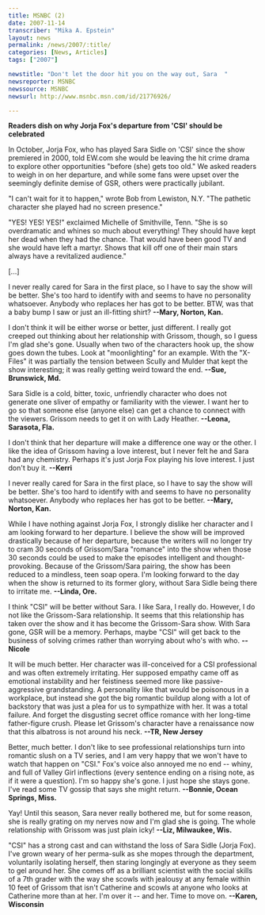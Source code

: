 ```yaml
---
title: MSNBC (2)
date: 2007-11-14
transcriber: "Mika A. Epstein"
layout: news
permalink: /news/2007/:title/
categories: [News, Articles]
tags: ["2007"]

newstitle: "Don't let the door hit you on the way out, Sara  "
newsreporter: MSNBC
newssource: MSNBC
newsurl: http://www.msnbc.msn.com/id/21776926/

---
```

**Readers dish on why Jorja Fox's departure from 'CSI' should be celebrated**

In October, Jorja Fox, who has played Sara Sidle on 'CSI' since the show premiered in 2000, told EW.com she would be leaving the hit crime drama to explore other opportunities "before (she) gets too old." We asked readers to weigh in on her departure, and while some fans were upset over the seemingly definite demise of GSR, others were practically jubilant.

"I can't wait for it to happen," wrote Bob from Lewiston, N.Y. "The pathetic character she played had no screen presence."

"YES! YES! YES!" exclaimed Michelle of Smithville, Tenn. "She is so overdramatic and whines so much about everything! They should have kept her dead when they had the chance. That would have been good TV and she would have left a martyr. Shows that kill off one of their main stars always have a revitalized audience."

[...]

I never really cared for Sara in the first place, so I have to say the show will be better. She's too hard to identify with and seems to have no personality whatsoever. Anybody who replaces her has got to be better. BTW, was that a baby bump I saw or just an ill-fitting shirt? **--Mary, Norton, Kan.**

I don't think it will be either worse or better, just different. I really got creeped out thinking about her relationship with Grissom, though, so I guess I'm glad she's gone. Usually when two of the characters hook up, the show goes down the tubes. Look at "moonlighting" for an example. With the "X-Files" it was partially the tension between Scully and Mulder that kept the show interesting; it was really getting weird toward the end. **--Sue, Brunswick, Md.**

Sara Sidle is a cold, bitter, toxic, unfriendly character who does not generate one sliver of empathy or familiarity with the viewer. I want her to go so that someone else (anyone else) can get a chance to connect with the viewers. Grissom needs to get it on with Lady Heather. **--Leona, Sarasota, Fla.**

I don't think that her departure will make a difference one way or the other. I like the idea of Grissom having a love interest, but I never felt he and Sara had any chemistry. Perhaps it's just Jorja Fox playing his love interest. I just don't buy it. **--Kerri**

I never really cared for Sara in the first place, so I have to say the show will be better. She's too hard to identify with and seems to have no personality whatsoever. Anybody who replaces her has got to be better. **--Mary, Norton, Kan.**

While I have nothing against Jorja Fox, I strongly dislike her character and I am looking forward to her departure. I believe the show will be improved drastically because of her departure, because the writers will no longer try to cram 30 seconds of Grissom/Sara "romance" into the show when those 30 seconds could be used to make the episodes intelligent and thought-provoking. Because of the Grissom/Sara pairing, the show has been reduced to a mindless, teen soap opera. I'm looking forward to the day when the show is returned to its former glory, without Sara Sidle being there to irritate me. **--Linda, Ore.**

I think "CSI" will be better without Sara. I like Sara, I really do. However, I do not like the Grissom-Sara relationship. It seems that this relationship has taken over the show and it has become the Grissom-Sara show. With Sara gone, GSR will be a memory. Perhaps, maybe "CSI" will get back to the business of solving crimes rather than worrying about who's with who. **--Nicole**

It will be much better. Her character was ill-conceived for a CSI professional and was often extremely irritating. Her supposed empathy came off as emotional instability and her feistiness seemed more like passive-aggressive grandstanding. A personality like that would be poisonous in a workplace, but instead she got the big romantic buildup along with a lot of backstory that was just a plea for us to sympathize with her. It was a total failure. And forget the disgusting secret office romance with her long-time father-figure crush. Please let Grissom's character have a renaissance now that this albatross is not around his neck. **--TR, New Jersey**

Better, much better. I don't like to see professional relationships turn into romantic slush on a TV series, and I am very happy that we won't have to watch that happen on "CSI." Fox's voice also annoyed me no end -- whiny, and full of Valley Girl inflections (every sentence ending on a rising note, as if it were a question). I'm so happy she's gone. I just hope she stays gone. I've read some TV gossip that says she might return. **--Bonnie, Ocean Springs, Miss.**

Yay! Until this season, Sara never really bothered me, but for some reason, she is really grating on my nerves now and I'm glad she is going. The whole relationship with Grissom was just plain icky! **--Liz, Milwaukee, Wis.**

"CSI" has a strong cast and can withstand the loss of Sara Sidle (Jorja Fox). I've grown weary of her perma-sulk as she mopes through the department, voluntarily isolating herself, then staring longingly at everyone as they seem to gel around her. She comes off as a brilliant scientist with the social skills of a 7th grader with the way she scowls with jealousy at any female within 10 feet of Grissom that isn't Catherine and scowls at anyone who looks at Catherine more than at her. I'm over it -- and her. Time to move on. **--Karen, Wisconsin**
